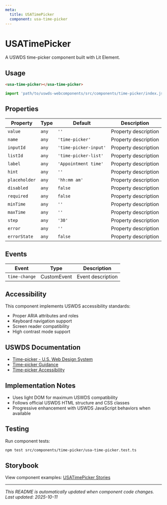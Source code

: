```yaml
---
meta:
  title: USATimePicker
  component: usa-time-picker
---
```


# USATimePicker

A USWDS time-picker component built with Lit Element.

## Usage

```html
<usa-time-picker></usa-time-picker>
```

```javascript
import 'path/to/uswds-webcomponents/src/components/time-picker/index.js';
```

## Properties

| Property | Type | Default | Description |
|----------|------|---------|-------------|
| `value` | `any` | `''` | Property description |
| `name` | `any` | `'time-picker'` | Property description |
| `inputId` | `any` | `'time-picker-input'` | Property description |
| `listId` | `any` | `'time-picker-list'` | Property description |
| `label` | `any` | `'Appointment time'` | Property description |
| `hint` | `any` | `''` | Property description |
| `placeholder` | `any` | `'hh:mm am'` | Property description |
| `disabled` | `any` | `false` | Property description |
| `required` | `any` | `false` | Property description |
| `minTime` | `any` | `''` | Property description |
| `maxTime` | `any` | `''` | Property description |
| `step` | `any` | `'30'` | Property description |
| `error` | `any` | `''` | Property description |
| `errorState` | `any` | `false` | Property description |

## Events

| Event | Type | Description |
|-------|------|-------------|
| `time-change` | CustomEvent | Event description |

## Accessibility

This component implements USWDS accessibility standards:

- Proper ARIA attributes and roles
- Keyboard navigation support
- Screen reader compatibility
- High contrast mode support

## USWDS Documentation

- [Time-picker - U.S. Web Design System](https://designsystem.digital.gov/components/time-picker/)
- [Time-picker Guidance](https://designsystem.digital.gov/components/time-picker/#guidance)
- [Time-picker Accessibility](https://designsystem.digital.gov/components/time-picker/#accessibility)

## Implementation Notes

- Uses light DOM for maximum USWDS compatibility
- Follows official USWDS HTML structure and CSS classes
- Progressive enhancement with USWDS JavaScript behaviors when available

## Testing

Run component tests:

```bash
npm test src/components/time-picker/usa-time-picker.test.ts
```

## Storybook

View component examples: [USATimePicker Stories](http://localhost:6006/?path=/story/components-time-picker)

---

_This README is automatically updated when component code changes._
_Last updated: 2025-10-11_
